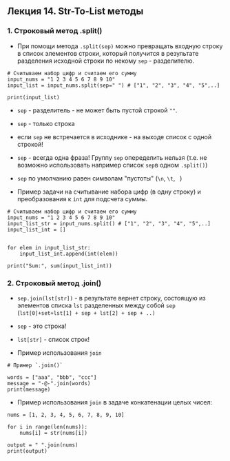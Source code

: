 ## Лекция 14. Str-To-List методы

### 1. Строковый метод .split()
* При помощи метода `.split(sep)` можно превращать входную строку в список элементов строки, который получится в результате разделения исходной строки по некому `sep` - разделителю.

```
# Считываем набор цифр и считаем его сумму
input_nums = "1 2 3 4 5 6 7 8 9 10"
input_list = input_nums.split(sep=" ") # ["1", "2", "3", "4", "5",..]

print(input_list)
```

* `sep` - разделитель - не может быть пустой строкой `""`.
* `sep` - только строка
* если `sep` не встречается в исходнике - на выходе список с одной строкой!
* `sep` - всегда одна фраза! Группу `sep` опеределить нельзя (т.е. не возможно использовать например список `sep`в одном `.split()`)
* `sep` по умолчанию равен символам "пустоты" (`\n`, `\t`, ` `)


* Пример задачи на считывание набора цифр (в одну строку) и преобразования к `int` для подсчета суммы.
```
# Считываем набор цифр и считаем его сумму
input_nums = "1 2 3 4 5 6 7 8 9 10"
input_list_str = input_nums.split() # ["1", "2", "3", "4", "5",..]
input_list_int = []


for elem in input_list_str:
    input_list_int.append(int(elem))

print("Sum:", sum(input_list_int))
```

### 2. Строковый метод .join()
* `sep.join(lst[str])` - в результате вернет строку, состоящую из элементов списка `lst` разделенных между собой `sep` (`lst[0]+set+lst[1] + sep + lst[2] + sep + ..)`
* `sep` - это строка!
* `lst[str]` - список строк!

* Пример использования `join`
```
# Пример `.join()`

words = ["aaa", "bbb", "ccc"]
message = "-@-".join(words)
print(message)
```

* Пример использования `join` в задаче конкатенации целых чисел:
```
nums = [1, 2, 3, 4, 5, 6, 7, 8, 9, 10]

for i in range(len(nums)):
    nums[i] = str(nums[i])

output = " ".join(nums)
print(output)
```